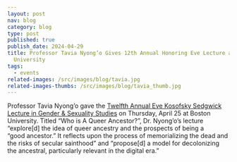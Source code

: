 ```yaml
---
layout: post
nav: blog
category: blog
type: post
published: true
publish_date: 2024-04-29
title: Professor Tavia Nyong’o Gives 12th Annual Honoring Eve Lecture at Boston
  University
tags:
  - events
related-images: /src/images/blog/tavia.jpg
related-images-thumbs: /src/images/blog/tavia_thumb.jpg
---
```

Professor Tavia Nyong’o gave the [Twelfth Annual Eve Kosofsky Sedgwick Lecture in Gender & Sexuality Studies](https://www.bu.edu/honoringeve/) on Thursday, April 25 at Boston University. Titled “Who is A Queer Ancestor?”, Dr. Nyong’o’s lecture “explore\[d] the idea of queer ancestry and the prospects of being a “good ancestor.” It reflects upon the process of memorializing the dead and the risks of secular sainthood” and “propose\[d] a model for decolonizing the ancestral, particularly relevant in the digital era.”